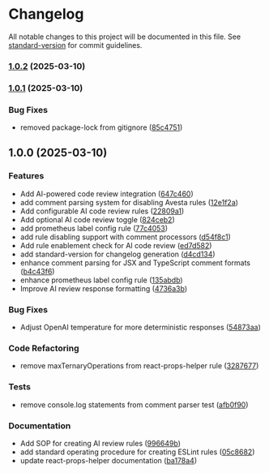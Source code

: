 # Changelog

All notable changes to this project will be documented in this file. See [standard-version](https://github.com/conventional-changelog/standard-version) for commit guidelines.

### [1.0.2](https://github.com/team-avesta/avesta-code-review/compare/v1.0.1...v1.0.2) (2025-03-10)

### [1.0.1](https://github.com/team-avesta/avesta-code-review/compare/v1.0.0...v1.0.1) (2025-03-10)


### Bug Fixes

* removed package-lock from gitignore ([85c4751](https://github.com/team-avesta/avesta-code-review/commit/85c4751f361f4278e8161ab93c5986ab64d7a0aa))

## 1.0.0 (2025-03-10)


### Features

* Add AI-powered code review integration ([647c460](https://github.com/team-avesta/avesta-code-review/commit/647c460e5a3a50d7475852499776d45dc0660a08))
* add comment parsing system for disabling Avesta rules ([12e1f2a](https://github.com/team-avesta/avesta-code-review/commit/12e1f2ab5a07bbddedb90ddbb3dce457c34e3d77))
* Add configurable AI code review rules ([22809a1](https://github.com/team-avesta/avesta-code-review/commit/22809a15fce3e5673fc5bcf9624223c656acb107))
* Add optional AI code review toggle ([824ceb2](https://github.com/team-avesta/avesta-code-review/commit/824ceb216688c60a00bbdcb477d0aca53d9a1897))
* add prometheus label config rule ([77c4053](https://github.com/team-avesta/avesta-code-review/commit/77c4053e764d1531f1018fff99841928622e5c4f))
* add rule disabling support with comment processors ([d54f8c1](https://github.com/team-avesta/avesta-code-review/commit/d54f8c15682eb77b3b60ca77a4ea3ba7d904c7b6))
* Add rule enablement check for AI code review ([ed7d582](https://github.com/team-avesta/avesta-code-review/commit/ed7d582914b03c3ae9e9a2d9d021fa505a54db68))
* add standard-version for changelog generation ([d4cd134](https://github.com/team-avesta/avesta-code-review/commit/d4cd13487befcbd6de692588911fb08b06be1f6e))
* enhance comment parsing for JSX and TypeScript comment formats ([b4c43f6](https://github.com/team-avesta/avesta-code-review/commit/b4c43f6438c9a9b92770ddb89594bfa0476b010e))
* enhance prometheus label config rule ([135abdb](https://github.com/team-avesta/avesta-code-review/commit/135abdb5770fc361d7fca78c941337fb6ec652f6))
* Improve AI review response formatting ([4736a3b](https://github.com/team-avesta/avesta-code-review/commit/4736a3b654b08a6147b4b198b4cccb45145415aa))


### Bug Fixes

* Adjust OpenAI temperature for more deterministic responses ([54873aa](https://github.com/team-avesta/avesta-code-review/commit/54873aa7df8a9ce3f839512dfce4466f619f2611))


### Code Refactoring

* remove maxTernaryOperations from react-props-helper rule ([3287677](https://github.com/team-avesta/avesta-code-review/commit/328767777e4e818313c96a67f5c8bbb43b10dcc0))


### Tests

* remove console.log statements from comment parser test ([afb0f90](https://github.com/team-avesta/avesta-code-review/commit/afb0f90a8d9918ede02e43ade1829f2931a2862c))


### Documentation

* Add SOP for creating AI review rules ([996649b](https://github.com/team-avesta/avesta-code-review/commit/996649b49fa4212313df1031d9a9543916a6cb14))
* add standard operating procedure for creating ESLint rules ([05c8682](https://github.com/team-avesta/avesta-code-review/commit/05c8682a2747cb20c9dee06d5c4ee58bdf8d82f7))
* update react-props-helper documentation ([ba178a4](https://github.com/team-avesta/avesta-code-review/commit/ba178a4dce121d244668fd1728088a6e98655d29))
